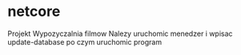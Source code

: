 # netcore
Projekt Wypozyczalnia filmow
Nalezy uruchomic menedzer i wpisac update-database po czym uruchomic program
